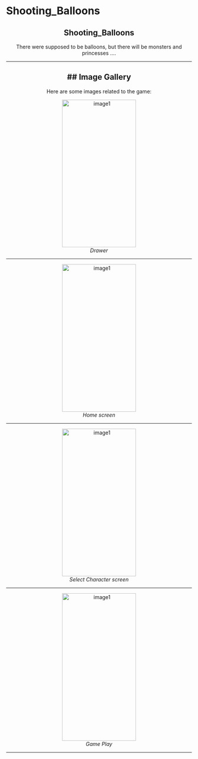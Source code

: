 # Shooting_Balloons
<h2 align="center">Shooting_Balloons</h2>
<p align="center">There were supposed to be balloons, but there will be monsters and princesses ....</p>

---

<h2 align="center" color="black">## Image Gallery</h2>

<p align="center">Here are some images related to the game:</p>
<p align="center">
  <img alt="image1" src="https://github.com/MichaelXerxes/Shooting_Balloons/assets/81194285/13d9f7b6-9336-47c9-a124-ba29deec8701"   width="200" height="400">
 
  <br>
  <em>Drawer </em>
</p>

---

<p align="center">
  <img alt="image1" src="https://github.com/MichaelXerxes/Shooting_Balloons/assets/81194285/5a4b0f9d-911e-491d-b495-ea41e69bdc80"   width="200" height="400">
 
  <br>
  <em>Home screen</em>
</p>

---
<p align="center">
  <img alt="image1" src="https://github.com/MichaelXerxes/Quizzes/assets/81194285/a3fd10bf-5a22-4e22-9f4d-f74ef4814bee"   width="200" height="400">
 
  <br>
  <em>Select Character screen</em>
</p>

---
<p align="center">
  <img alt="image1" src="https://github.com/MichaelXerxes/Shooting_Balloons/assets/81194285/e99c5abf-82c2-4967-81ab-d5bb8433d6a4"   width="200" height="400">
 
  <br>
  <em>Game Play</em>
</p>

---
